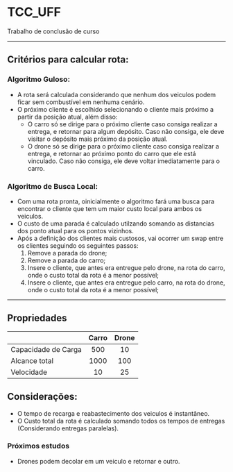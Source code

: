 # TCC_UFF
Trabalho de conclusão de curso

---
## Critérios para calcular rota:

### Algoritmo Guloso:

- A rota será calculada considerando que nenhum dos veiculos podem ficar sem combustível em nenhuma cenário.
- O próximo cliente é escolhido selecionando o cliente mais próximo a partir da posição atual, além disso:
    - O carro só se dirige para o próximo cliente caso consiga realizar a entrega, e retornar para algum depósito. Caso não consiga, ele deve visitar o depósito mais próximo da posição atual.
    - O drone só se dirige para o próximo cliente caso consiga realizar a entrega, e retornar ao próximo ponto do carro que ele está vinculado. Caso não consiga, ele deve voltar imediatamente para o carro.


### Algoritmo de Busca Local:

- Com uma rota pronta, oinicialmente o algoritmo fará uma busca para encontrar o cliente que tem um maior custo local para ambos os veiculos.
- O custo de uma parada é calculado utilzando somando as distancias dos ponto atual para os pontos vizinhos.
- Após a definição dos clientes mais custosos, vai ocorrer um swap entre os clientes seguindo os seguintes passos:
    1. Remove a parada do drone;
    2. Remove a parada do carro;
    3. Insere o cliente, que antes era entregue pelo drone, na rota do carro, onde o custo total da rota é a menor possível;
    4. Insere o cliente, que antes era entregue pelo carro, na rota do drone, onde o custo total da rota é a menor possível;

---

## Propriedades

|                     | Carro | Drone |
|---------------------|:-----:|:-----:|
| Capacidade de Carga | 500   | 10    |
| Alcance total       | 1000  | 100   |
| Velocidade          | 10    | 25    |

## Considerações:
- O tempo de recarga e reabastecimento dos veiculos é instantâneo.
- O Custo total da rota é calculado somando todos os tempos de entregas (Considerando entregas paralelas).


### Próximos estudos
- Drones podem decolar em um veiculo e retornar e outro.
